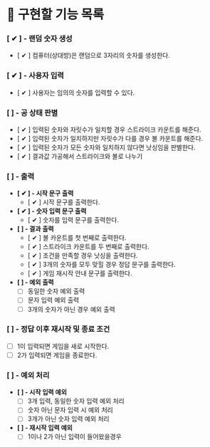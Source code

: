 # 🎯 구현할 기능 목록

### [ ✔ ] - 랜덤 숫자 생성

- [ ✔ ] 컴퓨터(상대방)은 랜덤으로 3자리의 숫자를 생성한다.

### [ ✔ ] - 사용자 입력

- [ ✔ ] 사용자는 임의의 숫자를 입력할 수 있다.

### [ ] - 공 상태 판별

- [ ✔ ] 입력된 숫자와 자릿수가 일치할 경우 스트라이크 카운트를 해준다.
- [ ✔ ] 입력된 숫자가 일치하지만 자릿수가 다를 경우 볼 카운트를 해준다.
- [ ✔ ] 입력된 숫자가 모든 숫자와 일치하지 않다면 낫싱임을 판별한다.
- [ ✔ ] 결과값 가공해서 스트라이크와 볼로 나누기

### [ ] - 출력
- **[ ✔ ] - 시작 문구 출력**
    - [ ✔ ] 시작 문구를 출력한다.
- **[ ✔ ] - 숫자 입력 문구 출력**
    - [ ✔ ] 숫자를 입력 문구를 출력한다.
- **[ ] - 결과 출력**
    - [ ✔ ] 볼 카운트를 첫 번째로 출력한다.
    - [ ✔ ] 스트라이크 카운트를 두 번째로 출력한다.
    - [ ✔ ] 조건을 만족할 경우 낫싱을 출력한다.
    - [ ✔ ] 3개의 숫자를 모두 맞힐 경우 정답 문구를 출력한다.
    - [ ✔ ] 게임 재시작 안내 문구를 출력한다.
- **[ ] - 예외 출력**
    - [ ] 동일한 숫자 예외 출력
    - [ ] 문자 입력 예외 출력
    - [ ] 3개의 숫자가 아닌 경우 예외 출력

### [ ] - 정답 이후 재시작 및 종료 조건
- [ ] 1이 입력되면 게임을 새로 시작한다.
- [ ] 2가 입력되면 게임을 종료한다.

### [ ] - 예외 처리

- **[ ] - 시작 입력 예외**
    - [ ] 3개 입력, 동일한 숫자 입력 예외 처리
    - [ ] 숫자 아닌 문자 입력 시 예외 처리
    - [ ] 3개가 아닌 숫자 입력 예외 처리
- **[ ] - 재시작 입력 예외**
    - [ ] 1이나 2가 아닌 입력이 들어왔을경우
